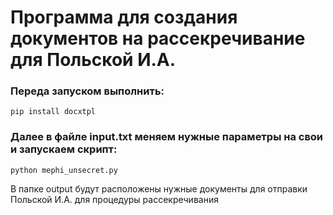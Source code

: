 # Программа для создания документов на рассекречивание для Польской И.А.

### Переда запуском выполнить:
`pip install docxtpl`

### Далее в файле input.txt меняем нужные параметры на свои и запускаем скрипт:
`python mephi_unsecret.py`

В папке output будут расположены нужные документы для отправки Польской И.А. 
для процедуры рассекречивания